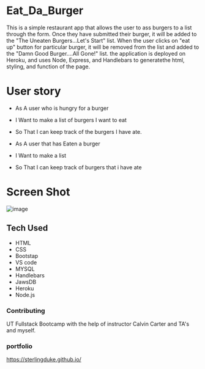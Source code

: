 # Eat_Da_Burger

This is a simple restaurant app that allows the user to ass burgers to a list through the form. Once they have submitted their burger, it will be added to the "The Uneaten Burgers...Let's Start" list. When the user clicks on "eat up" button for particular burger, it will be removed from the list and added to the "Damn Good Burger....All Gone!" list. the application is deployed on Heroku, and uses Node, Express, and Handlebars to generatethe html, styling, and function of the page.

# User story
- As A user who is hungry for a burger
- I Want to make a list of burgers I want to eat
- So That I can keep track of the burgers I have ate.

- As A user that has Eaten a burger
- I Want to make a list
- So That I can keep track of burgers that i have ate

# Screen Shot
![image](https://user-images.githubusercontent.com/70359225/105620224-2f15e480-5dc0-11eb-95a0-6811cd9d25a1.png)

## Tech Used

- HTML
- CSS
- Bootstap
- VS code
- MYSQL
- Handlebars
- JawsDB
- Heroku
- Node.js

### Contributing
UT Fullstack Bootcamp with the help of instructor Calvin Carter and TA's and myself.

### portfolio

https://sterlingduke.github.io/


